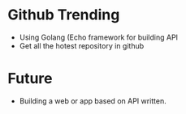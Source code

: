 # Github Trending
- Using Golang (Echo framework for building API 
- Get all the hotest repository in github 

# Future
- Building a web or app based on API written.